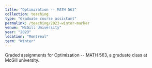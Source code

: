 ```yaml
---
title: "Optimization -- MATH 563"
collection: teaching
type: "Graduate course assistant"
permalink: /teaching/2023-winter-marker
venue: "McGill University"
year: "2023"
location: "Montreal"
term: "Winter"
---
```


Graded assignments for Optimization -- MATH 563, a graduate class at McGill university.